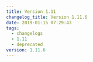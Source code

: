 ```yaml
---
title: Version 1.11
changelog_title: Version 1.11.6
date: 2019-01-15 07:29:43
tags:
  - changelogs
  - 1.11
  - deprecated
version: 1.11.6
---
```


<script src="https://gist.github.com/spinnaker-release/5cbb402297feb85f82482a73e9428967.js"/>
